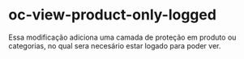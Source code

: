 # oc-view-product-only-logged
 Essa modificação adiciona uma camada de proteção em produto ou categorias, no qual sera necesário estar logado para poder ver.
